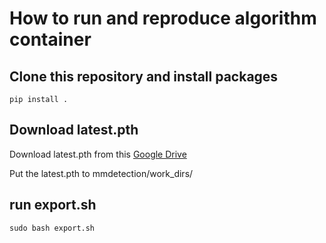 # How to run and reproduce algorithm container

## Clone this repository and install packages
`pip install .`

## Download latest.pth
Download latest.pth from this [Google Drive](https://drive.google.com/drive/folders/1gPzgCTRPB-22JwvGlQBSwVQLGS9DgxQD?usp=sharing)

Put the latest.pth to mmdetection/work_dirs/

## run export.sh
`sudo bash export.sh`
